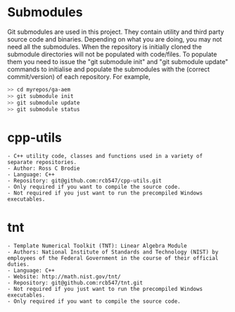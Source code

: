 Submodules
===========

Git submodules are used in this project. They contain utility and third party source code and binaries. Depending on what you are doing, you may not need all the submodules. When the repository is initially cloned the submodule directories will not be populated with code/files. To populate them you need to issue the "git submodule init" and "git submodule update" commands to initialise and populate the submodules with the (correct commit/version) of each repository. For example,

```bash script
>> cd myrepos/ga-aem 
>> git submodule init 
>> git submodule update 
>> git submodule status 
```

# cpp-utils
	- C++ utility code, classes and functions used in a variety of separate repositories.
	- Author: Ross C Brodie
	- Language: C++
	- Repository: git@github.com:rcb547/cpp-utils.git
	- Only required if you want to compile the source code.
	- Not required if you just want to run the precompiled Windows executables.

# tnt 
	- Template Numerical Toolkit (TNT): Linear Algebra Module
	- Authors: National Institute of Standards and Technology (NIST) by employees of the Federal Government in the course of their official duties.
	- Language: C++
	- Website: http://math.nist.gov/tnt/
	- Repository: git@github.com:rcb547/tnt.git
	- Not required if you just want to run the precompiled Windows executables.
	- Only required if you want to compile the source code.


